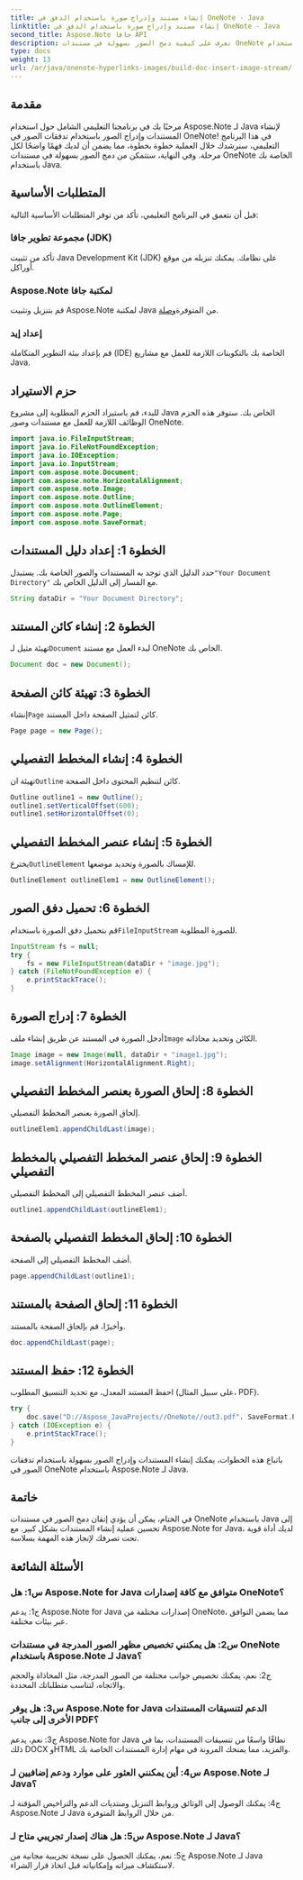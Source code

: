 ```yaml
---
title: إنشاء مستند وإدراج صورة باستخدام الدفق في OneNote - Java
linktitle: إنشاء مستند وإدراج صورة باستخدام الدفق في OneNote - Java
second_title: Aspose.Note جافا API
description: تعرف على كيفية دمج الصور بسهولة في مستندات OneNote باستخدام Aspose.Note لـ Java. برنامج تعليمي خطوة بخطوة لمطوري Java.
type: docs
weight: 13
url: /ar/java/onenote-hyperlinks-images/build-doc-insert-image-stream/
---
```

## مقدمة

مرحبًا بك في برنامجنا التعليمي الشامل حول استخدام Aspose.Note لـ Java لإنشاء المستندات وإدراج الصور باستخدام تدفقات الصور في OneNote! في هذا البرنامج التعليمي، سنرشدك خلال العملية خطوة بخطوة، مما يضمن أن لديك فهمًا واضحًا لكل مرحلة. وفي النهاية، ستتمكن من دمج الصور بسهولة في مستندات OneNote الخاصة بك باستخدام Java.

## المتطلبات الأساسية

قبل أن نتعمق في البرنامج التعليمي، تأكد من توفر المتطلبات الأساسية التالية:

### مجموعة تطوير جافا (JDK)

تأكد من تثبيت Java Development Kit (JDK) على نظامك. يمكنك تنزيله من موقع أوراكل.

### Aspose.Note لمكتبة جافا

 قم بتنزيل وتثبيت Aspose.Note لمكتبة Java من المتوفرة[وصلة](https://releases.aspose.com/note/java/).

### إعداد إيد

قم بإعداد بيئة التطوير المتكاملة (IDE) الخاصة بك بالتكوينات اللازمة للعمل مع مشاريع Java.

## حزم الاستيراد

للبدء، قم باستيراد الحزم المطلوبة إلى مشروع Java الخاص بك. ستوفر هذه الحزم الوظائف اللازمة للعمل مع مستندات وصور OneNote.

```java
import java.io.FileInputStream;
import java.io.FileNotFoundException;
import java.io.IOException;
import java.io.InputStream;
import com.aspose.note.Document;
import com.aspose.note.HorizontalAlignment;
import com.aspose.note.Image;
import com.aspose.note.Outline;
import com.aspose.note.OutlineElement;
import com.aspose.note.Page;
import com.aspose.note.SaveFormat;
```

## الخطوة 1: إعداد دليل المستندات

 حدد الدليل الذي توجد به المستندات والصور الخاصة بك. يستبدل`"Your Document Directory"` مع المسار إلى الدليل الخاص بك.

```java
String dataDir = "Your Document Directory";
```

## الخطوة 2: إنشاء كائن المستند

 تهيئة مثيل لـ`Document` لبدء العمل مع مستند OneNote الخاص بك.

```java
Document doc = new Document();
```

## الخطوة 3: تهيئة كائن الصفحة

 إنشاء`Page` كائن لتمثيل الصفحة داخل المستند.

```java
Page page = new Page();
```

## الخطوة 4: إنشاء المخطط التفصيلي

 تهيئة ان`Outline` كائن لتنظيم المحتوى داخل الصفحة.

```java
Outline outline1 = new Outline();
outline1.setVerticalOffset(600);
outline1.setHorizontalOffset(0);
```

## الخطوة 5: إنشاء عنصر المخطط التفصيلي

 يخترع`OutlineElement` للإمساك بالصورة وتحديد موضعها.

```java
OutlineElement outlineElem1 = new OutlineElement();
```

## الخطوة 6: تحميل دفق الصور

 قم بتحميل دفق الصورة باستخدام`FileInputStream` للصورة المطلوبة.

```java
InputStream fs = null;
try {
    fs = new FileInputStream(dataDir + "image.jpg");
} catch (FileNotFoundException e) {
    e.printStackTrace();
}
```

## الخطوة 7: إدراج الصورة

 أدخل الصورة في المستند عن طريق إنشاء ملف`Image` الكائن وتحديد محاذاته.

```java
Image image = new Image(null, dataDir + "image1.jpg");
image.setAlignment(HorizontalAlignment.Right);
```

## الخطوة 8: إلحاق الصورة بعنصر المخطط التفصيلي

إلحاق الصورة بعنصر المخطط التفصيلي.

```java
outlineElem1.appendChildLast(image);
```

## الخطوة 9: إلحاق عنصر المخطط التفصيلي بالمخطط التفصيلي

أضف عنصر المخطط التفصيلي إلى المخطط التفصيلي.

```java
outline1.appendChildLast(outlineElem1);
```

## الخطوة 10: إلحاق المخطط التفصيلي بالصفحة

أضف المخطط التفصيلي إلى الصفحة.

```java
page.appendChildLast(outline1);
```

## الخطوة 11: إلحاق الصفحة بالمستند

وأخيرًا، قم بإلحاق الصفحة بالمستند.

```java
doc.appendChildLast(page);
```

## الخطوة 12: حفظ المستند

احفظ المستند المعدل، مع تحديد التنسيق المطلوب (على سبيل المثال، PDF).

```java
try {
    doc.save("D://Aspose_JavaProjects//OneNote//out3.pdf"، SaveFormat.Pdf)؛
} catch (IOException e) {
    e.printStackTrace();
}
```

باتباع هذه الخطوات، يمكنك إنشاء المستندات وإدراج الصور بسهولة باستخدام تدفقات الصور في OneNote باستخدام Aspose.Note لـ Java.

## خاتمة

في الختام، يمكن أن يؤدي إتقان دمج الصور في مستندات OneNote باستخدام Java إلى تحسين عملية إنشاء المستندات بشكل كبير. مع Aspose.Note for Java، لديك أداة قوية تحت تصرفك لإنجاز هذه المهمة بسلاسة.

## الأسئلة الشائعة

### س1: هل Aspose.Note for Java متوافق مع كافة إصدارات OneNote؟

ج1: يدعم Aspose.Note for Java إصدارات مختلفة من OneNote، مما يضمن التوافق عبر بيئات مختلفة.

### س2: هل يمكنني تخصيص مظهر الصور المدرجة في مستندات OneNote باستخدام Aspose.Note لـ Java؟

ج2: نعم، يمكنك تخصيص جوانب مختلفة من الصور المدرجة، مثل المحاذاة والحجم والاتجاه، لتناسب متطلباتك المحددة.

### س3: هل يوفر Aspose.Note for Java الدعم لتنسيقات المستندات الأخرى إلى جانب PDF؟

ج3: نعم، يدعم Aspose.Note for Java نطاقًا واسعًا من تنسيقات المستندات، بما في ذلك DOCX وHTML والمزيد، مما يمنحك المرونة في مهام إدارة المستندات الخاصة بك.

### س4: أين يمكنني العثور على موارد ودعم إضافيين لـ Aspose.Note لـ Java؟

ج4: يمكنك الوصول إلى الوثائق وروابط التنزيل ومنتديات الدعم والتراخيص المؤقتة لـ Aspose.Note لـ Java من خلال الروابط المتوفرة.

### س5: هل هناك إصدار تجريبي متاح لـ Aspose.Note لـ Java؟

ج5: نعم، يمكنك الحصول على نسخة تجريبية مجانية من Aspose.Note لـ Java لاستكشاف ميزاته وإمكانياته قبل اتخاذ قرار الشراء.
